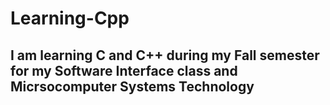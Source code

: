 # Learning-Cpp
 
## I am learning C and C++ during my Fall semester for my Software Interface class and Micrsocomputer Systems Technology 
